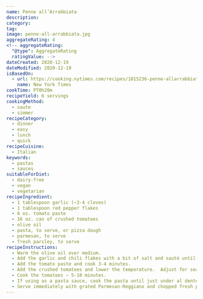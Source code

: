 ```yaml
---
name: Penne all’Arrabbiata
description:
category:
tag:
image: penne-all-arrabbiata.jpg
aggregateRating: 4
<!-- aggregateRating:
  "@type": AggregateRating
  ratingValue: -->
dateCreated: 2020-12-19
dateModified: 2020-12-19
isBasedOn:
  - url: https://cooking.nytimes.com/recipes/1015236-penne-allarrabbiata
    name: New York Times
cookTime: PT0h20m
recipeYield: 6 servings
cookingMethod:
  - saute
  - simmer
recipeCategory:
  - dinner
  - easy
  - lunch
  - quick
recipeCuisine:
  - Italian
keywords:
  - pastas
  - sauces
suitableForDiet:
  - dairy-free
  - vegan
  - vegetarian
recipeIngredient:
  - 1 tablespoon garlic (~3-4 cloves)
  - 1 tablespoon red pepper flakes
  - 6 oz. tomato paste
  - 16 oz. can of crushed tomatoes
  - olive oil
  - pasta, to serve, or pizza dough
  - parmesan, to serve
  - fresh parsley, to serve
recipeInstructions:
  - Warm the olive oil over medium.  
  - Add the garlic and chili flakes with a bit of salt and sauté until they're fragrant and the garlic starts to color but not burn, ~ 2 minutes.
  - Add the tomato paste and cook 3-4 minutes.
  - Add the crushed tomatoes and lower the temperature.  Adjust for seasoning.
  - Cook the tomatoes ~ 5-10 minutes.
  - If using as a pasta sauce, cook the pasta until just under al dente (~ 1 minute before the cooking time), and finish by cooking with the pasta sauce for a minute.
  - Serve immediately with grated Parmesan-Reggiano and chopped fresh parsley.
---
```

